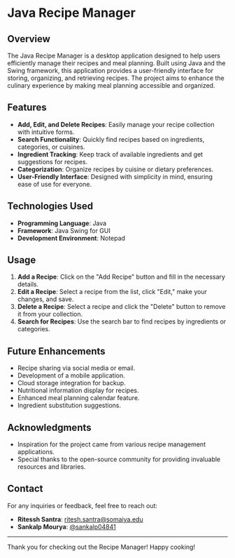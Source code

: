 # Java Recipe Manager

## Overview

The Java Recipe Manager is a desktop application designed to help users efficiently manage their recipes and meal planning. Built using Java and the Swing framework, this application provides a user-friendly interface for storing, organizing, and retrieving recipes. The project aims to enhance the culinary experience by making meal planning accessible and organized.

## Features

- **Add, Edit, and Delete Recipes**: Easily manage your recipe collection with intuitive forms.
- **Search Functionality**: Quickly find recipes based on ingredients, categories, or cuisines.
- **Ingredient Tracking**: Keep track of available ingredients and get suggestions for recipes.
- **Categorization**: Organize recipes by cuisine or dietary preferences.
- **User-Friendly Interface**: Designed with simplicity in mind, ensuring ease of use for everyone.

## Technologies Used

- **Programming Language**: Java
- **Framework**: Java Swing for GUI
- **Development Environment**: Notepad

## Usage

1. **Add a Recipe**: Click on the "Add Recipe" button and fill in the necessary details.
2. **Edit a Recipe**: Select a recipe from the list, click "Edit," make your changes, and save.
3. **Delete a Recipe**: Select a recipe and click the "Delete" button to remove it from your collection.
4. **Search for Recipes**: Use the search bar to find recipes by ingredients or categories.

## Future Enhancements

- Recipe sharing via social media or email.
- Development of a mobile application.
- Cloud storage integration for backup.
- Nutritional information display for recipes.
- Enhanced meal planning calendar feature.
- Ingredient substitution suggestions.

## Acknowledgments

- Inspiration for the project came from various recipe management applications.
- Special thanks to the open-source community for providing invaluable resources and libraries.

## Contact

For any inquiries or feedback, feel free to reach out:

- **Ritessh Santra**: [ritesh.santra@somaiya.edu](mailto:ritesh.santra@somaiya.edu)
- **Sankalp Mourya**: [@sankalp04841](https://github.com/sankalp04841)

---

Thank you for checking out the Recipe Manager! Happy cooking!

